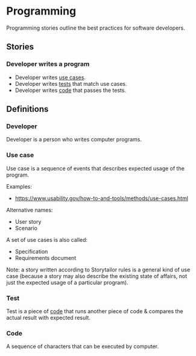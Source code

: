 # Programming

Programming stories outline the best practices for software developers.

## Stories

### Developer writes a program

* Developer writes [use cases](#use-case).
* Developer writes [tests](#test) that match use cases.
* Developer writes [code](#code) that passes the tests.

## Definitions 

### Developer

Developer is a person who writes computer programs.

### Use case

Use case is a sequence of events that describes expected usage of the program.

Examples:
* https://www.usability.gov/how-to-and-tools/methods/use-cases.html

Alternative names:
* User story
* Scenario

A set of use cases is also called:
* Specification
* Requirements document

Note: a story written according to Storytailor rules is a general kind of use case (because a story may also describe the existing state of affairs, not just the expected usage of a particular program).

### Test

Test is a piece of [code](#code) that runs another piece of code & compares the actual result with expected result. 

### Code

A sequence of characters that can be executed by computer.
